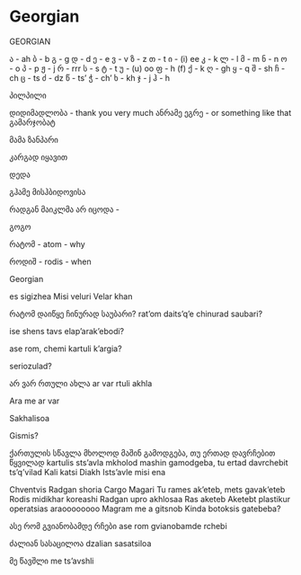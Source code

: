 # Georgian


GEORGIAN

ა - ah 
ბ - b
გ - g
დ - d
ე - e
ვ - v
ზ - z
თ - t
ი - (i) ee
კ - k
ლ - l
მ - m
ნ - n
ო - o
პ - p
ჟ - j
რ - rrr
ს - s
ტ - t
უ - (u) oo
ფ - h	(f)
ქ - k
ღ - gh
ყ - q
შ - sh
ჩ - ch
ც - ts
ძ - dz
წ - ts’
ჭ - ch’
ხ - kh
ჯ - j
ჰ - h

პილპილი

დიდიმადლობა - thank you very much
ანრამე ეგრე - or something like that
გამარჯობატ

მამა
ზანპარი

კარგად იყავით

დედა

გჰამე მისჰბიდოვისა

რადგან მაიკლმა არ იცოდა - 



გოგო



რატომ - atom - why


როდიშ - rodis - when


Georgian

es sigizhea
Misi veluri
Velar khan

რატომ დაიწყე ჩინურად საუბარი?
rat’om daits’q’e chinurad saubari?

ise shens tavs elap’arak’ebodi?

ase rom, chemi kartuli k’argia?

seriozulad?

არ ვარ რთული ახლა
ar var rtuli akhla

Ara me ar var

Sakhalisoa

Gismis?

ქართულის სწავლა მხოლოდ მაშინ გამოდგება, თუ ერთად დავრჩებით წყვილად
kartulis sts’avla mkholod mashin gamodgeba, tu ertad davrchebit ts’q’vilad
Kali
katsi
Diakh
Ists’avle misi ena

Chventvis
Radgan shoria
Cargo
Magari
Tu rames ak’eteb, mets gavak’eteb
Rodis midikhar koreashi
Radgan upro akhlosaa
Ras aketeb
Aketebt plastikur operatsias
araoooooooo
Magram me a gitsnob
Kinda botoksis gatebeba?

ასე რომ გვიანობამდე რჩები
ase rom gvianobamde rchebi

ძალიან სასაცილოა
dzalian sasatsiloa

მე წავშლი
me ts’avshli

